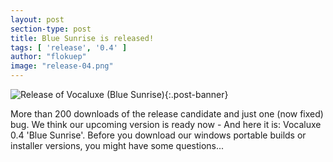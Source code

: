 ```yaml
---
layout: post
section-type: post
title: Blue Sunrise is released!
tags: [ 'release', '0.4' ]
author: "flokuep"
image: "release-04.png"
---
```

![Release of Vocaluxe (Blue Sunrise)]({{site.baseurl}}/img/posts/release-04.png){:.post-banner}

More than 200 downloads of the release candidate and just one (now fixed) bug. We think our upcoming version is ready now - And here it is: Vocaluxe 0.4 'Blue Sunrise'. Before you download our windows portable builds or installer versions, you might have some questions...
<!--more>
What's new in this version?
A lot. Really a lot. But it's hard to say what's new for _you_. Since our last stable release in december 2012, there are 2006 commits and and 708 files changed in our git repository. We've added party modes, added the possibility to control Vocaluxe with your smartphone or tablet, generate some shiny cover if they are missing in your song library - These are the most visible things, but there are for sure more smaller and bigger improvements, just test it and sing some rounds. In the background there are also a lot of changes: Code was cleaned up and restructured, our audio and video libraries got an update - Some parts should be more stable/faster now and make it easier to add new features. More 'improvements': we now have nightly builds and a cool new website.

Where is version 0.3?
This answer is quite simple: We've skipped it. There were too many changes, too much time was gone and there were some changes in our dev team - So we decided to express this in a bigger version step.

What will happens next?
Development of new features just started: There will be a new theme, a rating bar and maybe more - Just try out nightly builds, follow our development on GitHub or give us a 'like' on facebook. Another thing might be proper linux support, if someone could help us: We would appreciate this. Our plan is to release new versions more often and more continously, but time is expensive and we will we see what the future brings...

And now: Grab your mics, start singing and have fun with our newest Vocaluxe. You can find all downloads [[here]]

## Gallery

{:class="post-gallery"}

[![Generated covers]({{site.baseurl}}/img/posts/release-04_generated_cover.png){:class="img-responsive"}]({{site.baseurl}}/img/posts/release-04_generated_cover.png){:class="img-responsive" data-lightbox="screenshots" data-title="Generated covers for categories and songs"}
[![Party Mode: Challenge]({{site.baseurl}}/img/posts/release-04_challenge_mode.png){:class="img-responsive"}]({{site.baseurl}}/img/posts/release-04_challenge_mode.png){:class="img-responsive" data-lightbox="screenshots" data-title="Sing against your friends in challenge mode"}
[![Party Mode: Tic-Tac-Toe]({{site.baseurl}}/img/posts/release-04_tic_tac_toe.png){:class="img-responsive"}]({{site.baseurl}}/img/posts/release-04_tic_tac_toe.png){:class="img-responsive" data-lightbox="screenshots" data-title="Sing in two teams some funny rounds with Tic-Tac-Toe"}
